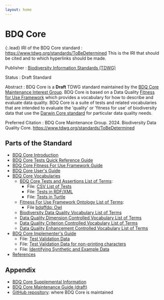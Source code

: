 ```yaml
---
layout: home
---
```


# BDQ Core

{:.lead}
IRI of the BDQ Core standard
: <a href="https://www.tdwg.org/standards/ToBeDetermined">https://www.tdwg.org/standards/ToBeDetermined</a> This is the IRI that should be cited and to which hyperlinks should be made. 

Publisher
: <a href="https://www.tdwg.org/">Biodiversity Information Standards (TDWG)</a>

Status
: Draft Standard

Abstract
: BDQ Core is a **Draft** TDWG standard maintained by the [BDQ Core Maintenance Interest Group](https://www.tdwg.org/standards/bdq/#maintenance-group">). BDQ Core is based on a Data Quality [Fitness for Use Framework](https://github.com/tdwg/bdq/blob/master/tg2/_review/docs/bdqffdq/index.md) which provides a vocabulary for how to describe and evaluate data quality.  BDQ Core is a suite of tests and related vocabularies that are intended to evaluate the 'quality' or 'fitness for use' of biodiversity data that use the [Darwin Core standard](https://dwc.tdwg.org/) for particular data quality needs.

Preferred Citation
: BDQ Core Maintenance Group. 2024. Biodiversity Data Quality Core. https://www.tdwg.org/standards/ToBeDetermined

## Parts of the Standard

- [BDQ Core Introduction](https://github.com/tdwg/bdq/blob/master/tg2/_review/docs/intro/index.md)
- [BDQ Core Tests Quick Reference Guide](docs/terms/bdqcore/index.md)
- [BDQ Core Fitness For Use Framework Guide](docs/guide/bdqffdq/index.md)
- [BDQ Core User's Guide](docs/guide/users/index.md)
- [BDQ Core Vocabularies](https://github.com/tdwg/bdq/blob/master/tg2/_review/docs/vocabularies/index.md)
  -  [BDQ Core Tests and Assertions List of Terms](https://github.com/tdwg/bdq/blob/master/tg2/_review/docs/list/bdqcore/index.md):
     - File: [CSV List of Tests](https://github.com/tdwg/bdq/blob/master/tg2/_review/vocabulary/bdqcore_terms.csv "Convenience CSV list of test descriptors.")
     - File: [Tests in RDF/XML](https://github.com/tdwg/bdq/blob/master/tg2/_review/dist/bdqcore.xml "RDF/XML serialization of OWL representation of the tests descriptors.")
     - File: [Tests in Turtle](https://github.com/tdwg/bdq/blob/master/tg2/_review/dist/bdqcore.ttl "Turtle serialization of OWL representation of the tests descriptors.")
  - [Fitness For Use Framework Ontology List of Terms](https://github.com/tdwg/bdq/blob/master/tg2/_review/docs/list/bdqffdq/index.md):
    - File [bdqffdq: Owl](https://github.com/tdwg/bdq/blob/master/tg2/_review/vocabulary/bdqffdq.owl "Owl ontology for the bdqffdq framework.")
  - [Biodiversity Data Quality Vocabulary List of Terms](https://github.com/tdwg/bdq/blob/master/tg2/_review/docs/list/bdq/index.md)
  - [Data Quality Dimension Controlled Vocabulary List of Terms](https://github.com/tdwg/bdq/blob/master/tg2/_review/docs/list/bdqdim/index.md)
  - [Data Quality Criterion Controlled Vocabulary List of Terms](https://github.com/tdwg/bdq/blob/master/tg2/_review/docs/list/bdqcrit/index.md)
  - [Data Quality Enhancement Controlled Vocabulary List of Terms](https://github.com/tdwg/bdq/blob/master/tg2/_review/docs/list/bdqenh/index.md)
- [BDQ Core Implementer's Guide](docs/guide/implementers/index.md)
  - File: [Test Validation Data](https://github.com/tdwg/bdq/blob/master/tg2/_review/docs/guide/implementers/TG2_test_validation_data.csv)
  - File: [Test Validation Data for non-printing characters](https://github.com/tdwg/bdq/blob/master/tg2/_review/docs/guide/implementers/TG2_test_validation_data_nonprintingchars.csv)
  - File: [Identifying Synthetic and Example Data](https://github.com/tdwg/bdq/blob/master/tg2/_review/docs/synthetic/index.md)
- [References](https://github.com/tdwg/bdq/blob/master/tg2/_review/docs/references/index.md)

## Appendix

- [BDQ Core Supplemental Information](https://github.com/tdwg/bdq/blob/master/tg2/_review/docs/supplement/index.md)
- [BDQ Core Maintenance Guide (draft)](https://github.com/tdwg/bdq/blob/master/tg2/_review/docs/maintenance/index.md)
- [GitHub repository](https://github.com/tdwg/bdq): where BDQ Core is maintained
